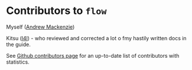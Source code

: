 Contributors to `flow`
=

Myself ([Andrew Mackenzie](https://github.com/andrewdavidmackenzie))

Kitsu ([l4l](https://github.com/l4l)) - who reviewed and corrected a lot o fmy hastily 
written docs in the guide.

See [Github contributors page](https://github.com/andrewdavidmackenzie/flow/graphs/contributors) 
for an up-to-date list of contributors with statistics.